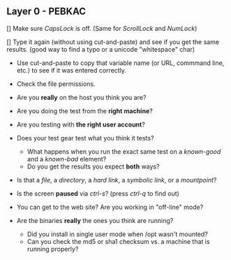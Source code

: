 ## Layer 0 - PEBKAC

[] Make sure _CapsLock_ is off. (Same for _ScrollLock_ and _NumLock_)

[] Type it again (without using cut-and-paste) and see if you get the same results. (good way to find a typo or a unicode "whitespace" char)

- Use cut-and-paste to copy that variable name (or URL, commmand line, etc.) to see if it was entered correctly.

- Check the file permissions.

- Are you **really** on the host you think you are?

- Are you doing the test from the **right machine**?

- Are you testing with **the right user account**?

- Does your test gear test what you think it tests?
  - What happens when you run the exact same test on a _known-good_ and a _known-bad_ element?
  - Do you get the results you expect **both** ways?

- Is that a _file_, a _directory_, a _hard link_, a _symbolic link_, or a _mountpoint_?

- Is the screen **paused** via _ctrl-s_? (press _ctrl-q_ to find out)

- You can get to the web site? Are you working in "off-line" mode?

- Are the binaries **really** the ones you think are running?
  - Did you install in single user mode when /opt wasn't mounted?
  - Can you check the md5 or sha1 checksum vs. a machine that is running properly?
